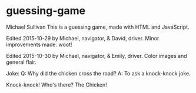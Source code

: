 # guessing-game
Michael Sullivan
This is a guessing game, made with HTML and JavaScript.

Edited 2015-10-29 by Michael, navigator, & David, driver. Minor improvements made. woot!

Edited 2015-10-30 by Michael, navigator, & Emily, driver.  Color images and general flair.

Joke:
Q: Why did the chicken cross the road?
A: To ask a knock-knock joke.

Knock-knock!
Who's there?
The Chicken!
